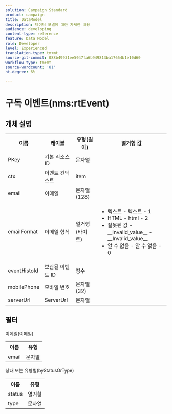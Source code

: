 ```yaml
---
solution: Campaign Standard
product: campaign
title: DataModel
description: 데이터 모델에 대한 자세한 내용
audience: developing
content-type: reference
feature: Data Model
role: Developer
level: Experienced
translation-type: tm+mt
source-git-commit: 088b49931ee5047fa6b949813ba17654b1e10d60
workflow-type: tm+mt
source-wordcount: '81'
ht-degree: 6%

---
```



# 구독 이벤트(nms:rtEvent)

## 개체 설명

<table>
    <tr>
        <th>이름</th>
        <th>레이블</th>
        <th>유형(길이)</th>
        <th>열거형 값</th>
    </tr>
    <tr>
        <td>PKey</td>
        <td>기본 리소스 ID</td>
        <td>문자열 </td>
        <td> </td>
    </tr>
    <tr>
        <td>ctx</td>
        <td>이벤트 컨텍스트</td>
        <td>item </td>
        <td> </td>
    </tr>
    <tr>
        <td>email</td>
        <td>이메일</td>
        <td>문자열(128)</td>
        <td> </td>
    </tr>
    <tr>
        <td>emailFormat</td>
        <td>이메일 형식</td>
        <td>열거형(바이트) </td>
        <td>
            <ul>
            <li>텍스트 - 텍스트 - 1</li>
            <li>HTML - html - 2</li>
            <li>잘못된 값 - __Invalid_value__ - __Invalid_value__</li>
            <li>알 수 없음 - 알 수 없음 - 0</li>
            </ul>
        </td>
    </tr>
    <tr>
        <td>eventHistoId</td>
        <td>보관된 이벤트 ID</td>
        <td>정수 </td>
        <td> </td>
    </tr>
    <tr>
        <td>mobilePhone</td>
        <td>모바일 번호</td>
        <td>문자열(32)</td>
        <td> </td>
    </tr>
    <tr>
        <td>serverUrl</td>
        <td>ServerUrl</td>
        <td>문자열 </td>
        <td> </td>
    </tr>
</table>

## 필터

이메일(이메일)

<table>
    <tr>
    <th>이름</th>
    <th>유형</th>
    </tr>
    <tr>
    <td>email</td>
    <td>문자열</td>
    </tr>
</table>

상태 또는 유형별(byStatusOrType)

<table>
        <tr>
        <th>이름</th>
        <th>유형</th>
        </tr>
        <tr>
        <td>status</td>
        <td>열거형</td>
        </tr>
        <tr>
        <td>type</td>
        <td>문자열</td>
        </tr>
    </table>